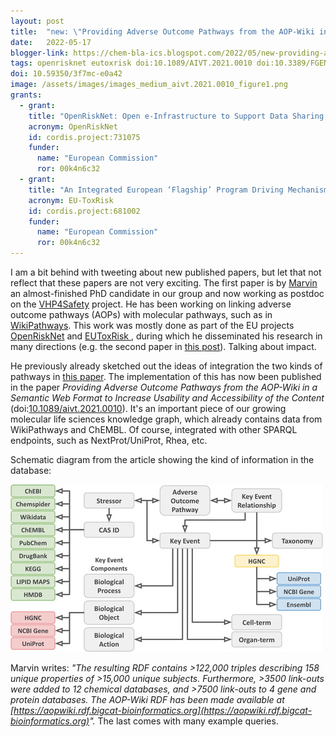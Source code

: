 ```yaml
---
layout: post
title:  "new: \"Providing Adverse Outcome Pathways from the AOP-Wiki in a Semantic Web Format to Increase Usability and Accessibility of the Content\""
date:   2022-05-17
blogger-link: https://chem-bla-ics.blogspot.com/2022/05/new-providing-adverse-outcome-pathways.html
tags: openrisknet eutoxrisk doi:10.1089/AIVT.2021.0010 doi:10.3389/FGENE.2018.00661
doi: 10.59350/3f7mc-e0a42
image: /assets/images/images_medium_aivt.2021.0010_figure1.png
grants:
  - grant:
    title: "OpenRiskNet: Open e-Infrastructure to Support Data Sharing, Knowledge Integration and in silico Analysis and Modelling in Risk Assessment"
    acronym: OpenRiskNet
    id: cordis.project:731075
    funder:
      name: "European Commission"
      ror: 00k4n6c32
  - grant:
    title: "An Integrated European ‘Flagship’ Program Driving Mechanism-based Toxicity Testing and Risk Assessment for the 21st Century"
    acronym: EU-ToxRisk
    id: cordis.project:681002
    funder:
      name: "European Commission"
      ror: 00k4n6c32
---
```


I am a bit behind with tweeting about new published papers, but let that not reflect that these papers are not very exciting. The first paper is by
[Marvin](https://scholar.google.com/citations?user=GvOHiicAAAAJ&hl=en) an almost-finished PhD candidate in our group and now working as postdoc on the
[VHP4Safety](https://vhp4safety.nl/) project. He has been working on linking adverse outcome pathways (AOPs) with molecular pathways, such as in
[WikiPathways](https://www.wikipathways.org/). This work was mostly done as part of the EU projects
[OpenRiskNet](https://openrisknet.org/) and [EUToxRisk <i class="fa-solid fa-recycle fa-xs"></i>](https://cordis.europa.eu/project/id/681002), during which he disseminated his research in many directions
(e.g. the second paper in [this post](https://chem-bla-ics.blogspot.com/2022/03/contributions-to-two-new-papers-skin.html)). Talking about impact.

He previously already sketched out the ideas of integration the two kinds of pathways in [this paper](https://doi.org/10.3389/fgene.2018.00661).
The implementation of this has now been published in the paper *Providing Adverse Outcome Pathways from the AOP-Wiki in a Semantic Web Format
to Increase Usability and Accessibility of the Content* (doi:[10.1089/aivt.2021.0010](https://doi.org/10.1089/aivt.2021.0010)).
It's an important piece of our growing molecular life sciences knowledge graph, which already contains data from WikiPathways and ChEMBL. Of course, integrated with other SPARQL endpoints, such as NextProt/UniProt, Rhea, etc.

Schematic diagram from the article showing the kind of information in the database:

![](/assets/images/images_medium_aivt.2021.0010_figure1.png)

Marvin writes: *"The resulting RDF contains >122,000 triples describing 158 unique properties of >15,000 unique subjects. Furthermore, >3500 link-outs
were added to 12 chemical databases, and >7500 link-outs to 4 gene and protein databases. The AOP-Wiki RDF has been made available at
[https://aopwiki.rdf.bigcat-bioinformatics.org](https://aopwiki.rdf.bigcat-bioinformatics.org)".* The last comes with many example queries.

